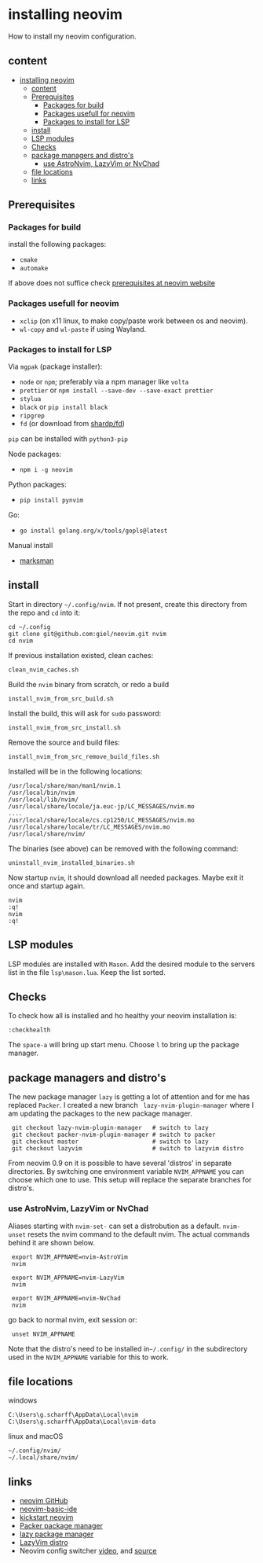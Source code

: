 # installing neovim
How to install my neovim configuration.

## content

<!--toc:start-->
- [installing neovim](#installing-neovim)
  - [content](#content)
  - [Prerequisites](#prerequisites)
    - [Packages for build](#packages-for-build)
    - [Packages usefull for neovim](#packages-usefull-for-neovim)
    - [Packages to install for LSP](#packages-to-install-for-lsp)
  - [install](#install)
  - [LSP modules](#lsp-modules)
  - [Checks](#checks)
  - [package managers and distro's](#package-managers-and-distros)
    - [use AstroNvim, LazyVim or NvChad](#use-astronvim-lazyvim-or-nvchad)
  - [file locations](#file-locations)
  - [links](#links)
<!--toc:end-->

## Prerequisites

### Packages for build

install the following packages:

- `cmake`  
- `automake` 

If above does not suffice check [prerequisites at neovim website](https://github.com/neovim/neovim/wiki/Building-Neovim#build-prerequisites)


### Packages usefull for neovim

- `xclip` (on x11 linux, to make copy/paste work between os and neovim).
- `wl-copy` and `wl-paste` if using Wayland.

### Packages to install for LSP

Via `mgpak` (package installer):

- `node` or `npm`; preferably via a npm manager like `volta`
- `prettier` or `npm install --save-dev --save-exact prettier`
- `stylua`
- `black` or `pip install black`
- `ripgrep`
- `fd` (or download from [shardp/fd](https://github.com/sharkdp/fd))

`pip` can be installed with `python3-pip`

Node packages:

- `npm i -g neovim`

Python packages:

- `pip install pynvim`

Go:

- `go install golang.org/x/tools/gopls@latest`

Manual install

- [marksman](https://github.com/artempyanykh/marksman)

## install

Start in directory `~/.config/nvim`. If not present, create this directory from the repo and `cd` into it:

    cd ~/.config
    git clone git@github.com:giel/neovim.git nvim
    cd nvim

If previous installation existed, clean caches:

    clean_nvim_caches.sh

Build the `nvim` binary from scratch, or redo a build

    install_nvim_from_src_build.sh

Install the build, this will ask for `sudo` password:

    install_nvim_from_src_install.sh

Remove the source and build files:

    install_nvim_from_src_remove_build_files.sh

Installed will be in the following locations:

    /usr/local/share/man/man1/nvim.1
    /usr/local/bin/nvim
    /usr/local/lib/nvim/
    /usr/local/share/locale/ja.euc-jp/LC_MESSAGES/nvim.mo
    ....
    /usr/local/share/locale/cs.cp1250/LC_MESSAGES/nvim.mo
    /usr/local/share/locale/tr/LC_MESSAGES/nvim.mo
    /usr/local/share/nvim/

The binaries (see above) can be removed with the following command:

    uninstall_nvim_installed_binaries.sh

Now startup `nvim`, it should download all needed packages. Maybe exit it once and startup again.

    nvim
    :q!
    nvim
    :q!

## LSP modules

LSP modules are installed with `Mason`. Add the desired module to the servers list in the file `lsp\mason.lua`. Keep the list sorted.

## Checks
To check how all is installed and ho healthy your neovim installation is:

    :checkhealth

The `space-a` will bring up start menu. Choose `l` to bring up the package manager.

## package managers and distro's

The new package manager `lazy` is getting a lot of attention and for me has replaced `Packer`. 
I created a new branch ` lazy-nvim-plugin-manager` where I am updating the packages to the new package manager.

     git checkout lazy-nvim-plugin-manager   # switch to lazy
     git checkout packer-nvim-plugin-manager # switch to packer
     git checkout master                     # switch to lazy
     git checkout lazyvim                    # switch to lazyvim distro

From neovim 0.9 on it is possible to have several 'distros' in separate directories. 
By switching one environment variable `NVIM_APPNAME` you can choose which one to use.
This setup will replace the separate branches for distro's.


### use AstroNvim, LazyVim or NvChad

Aliases starting with `nvim-set-` can set a distrobution as a default. `nvim-unset` resets the nvim command to the default nvim. The actual commands behind it are shown below.

     export NVIM_APPNAME=nvim-AstroVim
     nvim 

     export NVIM_APPNAME=nvim-LazyVim
     nvim

     export NVIM_APPNAME=nvim-NvChad
     nvim

go back to normal nvim, exit session or:

     unset NVIM_APPNAME

Note that the distro's need to be installed in`~/.config/` in the subdirectory used in the `NVIM_APPNAME` variable for this to work.


## file locations

windows 

    C:\Users\g.scharff\AppData\Local\nvim      
    C:\Users\g.scharff\AppData\Local\nvim-data

linux and macOS

    ~/.config/nvim/
    ~/.local/share/nvim/


## links

- [neovim GitHub](https://github.com/neovim/neovim)
- [neovim-basic-ide](https://github.com/LunarVim/nvim-basic-ide)
- [kickstart neovim](https://github.com/nvim-lua/kickstart.nvim)
- [Packer package manager](https://github.com/wbthomason/packer.nvim)
- [lazy package manager](https://github.com/folke/lazy.nvim)
- [LazyVim distro](https://www.lazyvim.org)
- Neovim config switcher [video](https://www.youtube.com/watch?v=LkHjJlSgKZY), 
   and [source](https://gist.github.com/elijahmanor/b279553c0132bfad7eae23e34ceb593b)


